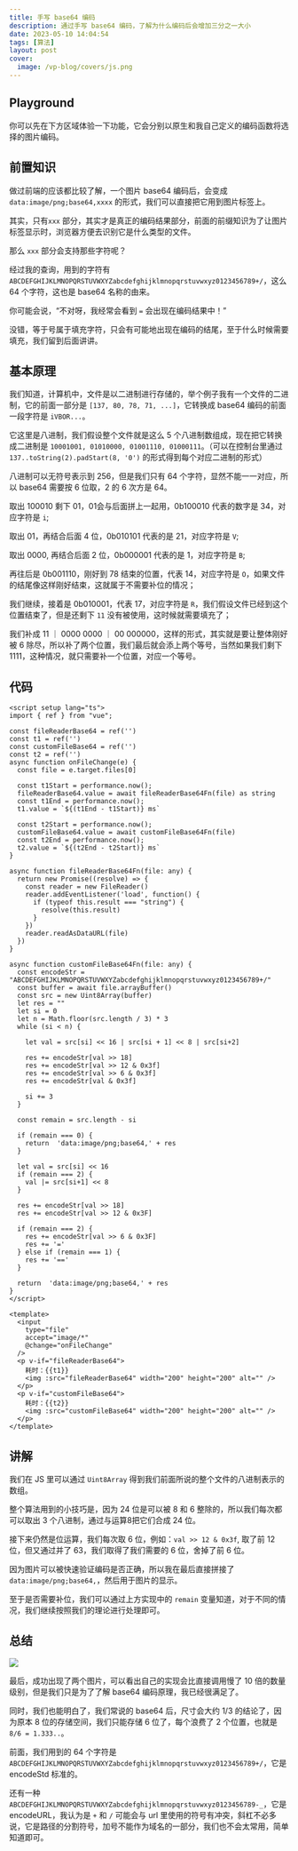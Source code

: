 ```yaml
---
title: 手写 base64 编码
description: 通过手写 base64 编码，了解为什么编码后会增加三分之一大小
date: 2023-05-10 14:04:54
tags: [算法]
layout: post
cover:
  image: /vp-blog/covers/js.png
---
```


## Playground

你可以先在下方区域体验一下功能，它会分别以原生和我自己定义的编码函数将选择的图片编码。

<script setup>
import Base64 from '@/components/InDoc/Base64.vue'
</script>

<Base64 />


## 前置知识

做过前端的应该都比较了解，一个图片 base64 编码后，会变成 `data:image/png;base64,xxxx` 的形式，我们可以直接把它用到图片标签上。

其实，只有`xxx` 部分，其实才是真正的编码结果部分，前面的前缀知识为了让图片标签显示时，浏览器方便去识别它是什么类型的文件。

那么 `xxx` 部分会支持那些字符呢？

经过我的查询，用到的字符有 `ABCDEFGHIJKLMNOPQRSTUVWXYZabcdefghijklmnopqrstuvwxyz0123456789+/`，这么 64 个字符，这也是 base64 名称的由来。

你可能会说，“不对呀，我经常会看到 `=` 会出现在编码结果中！”

没错，等于号属于填充字符，只会有可能地出现在编码的结尾，至于什么时候需要填充，我们留到后面讲讲。


## 基本原理

我们知道，计算机中，文件是以二进制进行存储的，举个例子我有一个文件的二进制，它的前面一部分是 `[137, 80, 78, 71, ...]`，它转换成 base64 编码的前面一段字符是 `iVBOR...`。

它这里是八进制，我们假设整个文件就是这么 5 个八进制数组成，现在把它转换成二进制是 `10001001, 01010000, 01001110, 01000111`。（可以在控制台里通过 `137..toString(2).padStart(8, '0')` 的形式得到每个对应二进制的形式）

八进制可以无符号表示到 256，但是我们只有 64 个字符，显然不能一一对应，所以 base64 需要按 6 位取，2 的 6 次方是 64。

取出 100010 剩下 01，01会与后面拼上一起用，0b100010 代表的数字是 34，对应字符是 `i`;

取出 01，再结合后面 4 位，0b010101 代表的是 21，对应字符是 `V`;

取出 0000, 再结合后面 2 位，0b000001 代表的是 1，对应字符是 `B`;

再往后是 0b001110，刚好到 78 结束的位置，代表 14，对应字符是 `O`，如果文件的结尾像这样刚好结束，这就属于不需要补位的情况；

我们继续，接着是 0b010001，代表 17，对应字符是 `R`，我们假设文件已经到这个位置结束了，但是还剩下 `11` 没有被使用，这时候就需要填充了；

我们补成 11 ｜ 0000 0000 ｜ 00 000000，这样的形式，其实就是要让整体刚好被 6 除尽，所以补了两个位置，我们最后就会添上两个等号，当然如果我们剩下 1111，这种情况，就只需要补一个位置，对应一个等号。


## 代码

```vue {34-75}
<script setup lang="ts">
import { ref } from "vue";

const fileReaderBase64 = ref('')
const t1 = ref('')
const customFileBase64 = ref('')
const t2 = ref('')
async function onFileChange(e) {
  const file = e.target.files[0]

  const t1Start = performance.now();
  fileReaderBase64.value = await fileReaderBase64Fn(file) as string
  const t1End = performance.now();
  t1.value = `${(t1End - t1Start)} ms`

  const t2Start = performance.now();
  customFileBase64.value = await customFileBase64Fn(file)
  const t2End = performance.now();
  t2.value = `${(t2End - t2Start)} ms`
}

async function fileReaderBase64Fn(file: any) {
  return new Promise((resolve) => {
    const reader = new FileReader()
    reader.addEventListener('load', function() {
      if (typeof this.result === "string") {
        resolve(this.result)
      }
    })
    reader.readAsDataURL(file)
  })
}

async function customFileBase64Fn(file: any) {
  const encodeStr = "ABCDEFGHIJKLMNOPQRSTUVWXYZabcdefghijklmnopqrstuvwxyz0123456789+/"
  const buffer = await file.arrayBuffer()
  const src = new Uint8Array(buffer)
  let res = ""
  let si = 0
  let n = Math.floor(src.length / 3) * 3
  while (si < n) {

    let val = src[si] << 16 | src[si + 1] << 8 | src[si+2]

    res += encodeStr[val >> 18]
    res += encodeStr[val >> 12 & 0x3f]
    res += encodeStr[val >> 6 & 0x3f]
    res += encodeStr[val & 0x3f]

    si += 3
  }

  const remain = src.length - si

  if (remain === 0) {
    return  'data:image/png;base64,' + res
  }

  let val = src[si] << 16
  if (remain === 2) {
    val |= src[si+1] << 8
  }

  res += encodeStr[val >> 18]
  res += encodeStr[val >> 12 & 0x3F]

  if (remain === 2) {
    res += encodeStr[val >> 6 & 0x3F]
    res += '='
  } else if (remain === 1) {
    res += '=='
  }

  return  'data:image/png;base64,' + res
}
</script>

<template>
  <input
    type="file"
    accept="image/*"
    @change="onFileChange"
  />
  <p v-if="fileReaderBase64">
    耗时：{{t1}}
    <img :src="fileReaderBase64" width="200" height="200" alt="" />
  </p>
  <p v-if="customFileBase64">
    耗时：{{t2}}
    <img :src="customFileBase64" width="200" height="200" alt="" />
  </p>
</template>
```


## 讲解

我们在 JS 里可以通过 `Uint8Array` 得到我们前面所说的整个文件的八进制表示的数组。

整个算法用到的小技巧是，因为 24 位是可以被 8 和 6 整除的，所以我们每次都可以取出 3 个八进制，通过与运算8把它们合成 24 位。

接下来仍然是位运算，我们每次取 6 位，例如：`val >> 12 & 0x3f`, 取了前 12 位，但又通过并了 63，我们取得了我们需要的 6 位，舍掉了前 6 位。

因为图片可以被快速验证编码是否正确，所以我在最后直接拼接了 `data:image/png;base64,`，然后用于图片的显示。

至于是否需要补位，我们可以通过上方实现中的 `remain` 变量知道，对于不同的情况，我们继续按照我们的理论进行处理即可。


## 总结

![](/Fresources/2023-05/05.png)

最后，成功出现了两个图片，可以看出自己的实现会比直接调用慢了 10 倍的数量级别，但是我们只是为了了解 base64 编码原理，我已经很满足了。

同时，我们也能明白了，我们常说的 base64 后，尺寸会大约 1/3 的结论了，因为原本 8 位的存储空间，我们只能存储 6 位了，每个浪费了 2 个位置，也就是 `8/6 = 1.333..`。

前面，我们用到的 64 个字符是 `ABCDEFGHIJKLMNOPQRSTUVWXYZabcdefghijklmnopqrstuvwxyz0123456789+/`，它是 encodeStd 标准的。

还有一种 `ABCDEFGHIJKLMNOPQRSTUVWXYZabcdefghijklmnopqrstuvwxyz0123456789-_`，它是 encodeURL，我认为是 `+` 和 `/` 可能会与 url 里使用的符号有冲突，斜杠不必多说，它是路径的分割符号，加号不能作为域名的一部分，我们也不会太常用，简单知道即可。
